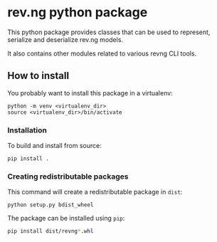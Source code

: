 # rev.ng python package

This python package provides classes that can be used to represent, serialize and deserialize rev.ng models.

It also contains other modules related to various revng CLI tools.

## How to install

You probably want to install this package in a virtualenv:

```shell
python -m venv <virtualenv_dir>
source <virtualenv_dir>/bin/activate
```

### Installation

To build and install from source:

```shell
pip install .
```

### Creating redistributable packages

This command will create a redistributable package in `dist`:

```shell
python setup.py bdist_wheel
```

The package can be installed using `pip`:

```bash
pip install dist/revng*.whl
```
